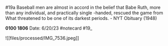 #19a
Baseball men are almost in accord in the belief that Babe Ruth, more than any individual, and practically single -handed, rescued the game from What threatened to be one of its darkest periods. - NYT Obituary (1948)


**0100 1806** 
Date: 6/20/23
 #notecard
 #19_ 

![[files/processed/IMG_7536.jpeg]]